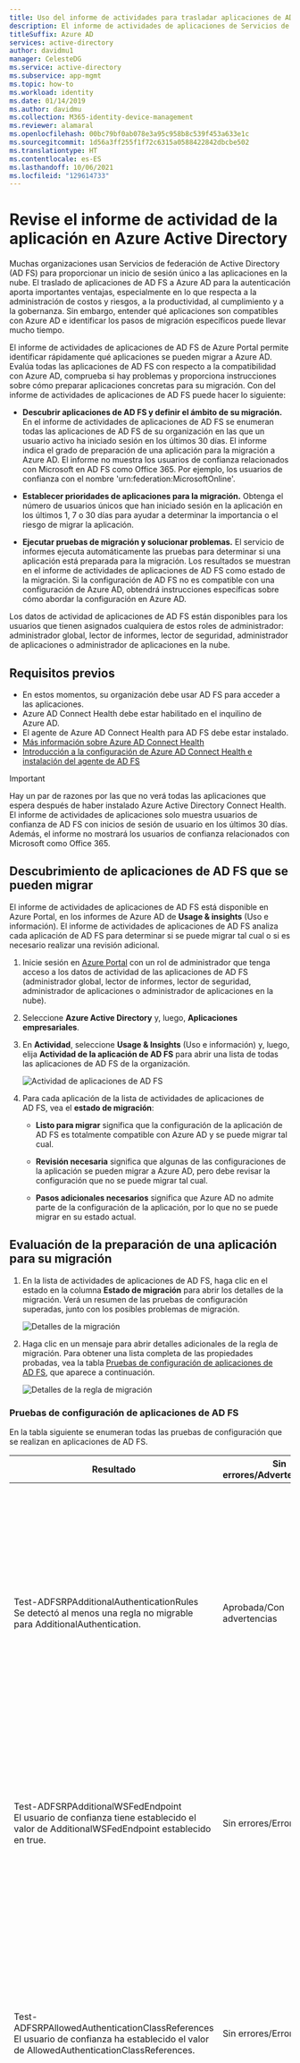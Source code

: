 ```yaml
---
title: Uso del informe de actividades para trasladar aplicaciones de AD FS a Azure Active Directory
description: El informe de actividades de aplicaciones de Servicios de federación de Active Directory (AD FS) permite migrar rápidamente aplicaciones de AD FS a Azure Active Directory (Azure AD). Esta herramienta de migración para AD FS identifica la compatibilidad con Azure AD y proporciona instrucciones de migración.
titleSuffix: Azure AD
services: active-directory
author: davidmu1
manager: CelesteDG
ms.service: active-directory
ms.subservice: app-mgmt
ms.topic: how-to
ms.workload: identity
ms.date: 01/14/2019
ms.author: davidmu
ms.collection: M365-identity-device-management
ms.reviewer: alamaral
ms.openlocfilehash: 00bc79bf0ab078e3a95c958b8c539f453a633e1c
ms.sourcegitcommit: 1d56a3ff255f1f72c6315a0588422842dbcbe502
ms.translationtype: HT
ms.contentlocale: es-ES
ms.lasthandoff: 10/06/2021
ms.locfileid: "129614733"
---
```

# <a name="review-the-application-activity-report-in-azure-active-directory"></a>Revise el informe de actividad de la aplicación en Azure Active Directory

Muchas organizaciones usan Servicios de federación de Active Directory (AD FS) para proporcionar un inicio de sesión único a las aplicaciones en la nube. El traslado de aplicaciones de AD FS a Azure AD para la autenticación aporta importantes ventajas, especialmente en lo que respecta a la administración de costos y riesgos, a la productividad, al cumplimiento y a la gobernanza. Sin embargo, entender qué aplicaciones son compatibles con Azure AD e identificar los pasos de migración específicos puede llevar mucho tiempo.

El informe de actividades de aplicaciones de AD FS de Azure Portal permite identificar rápidamente qué aplicaciones se pueden migrar a Azure AD. Evalúa todas las aplicaciones de AD FS con respecto a la compatibilidad con Azure AD, comprueba si hay problemas y proporciona instrucciones sobre cómo preparar aplicaciones concretas para su migración. Con del informe de actividades de aplicaciones de AD FS puede hacer lo siguiente:

* **Descubrir aplicaciones de AD FS y definir el ámbito de su migración.** En el informe de actividades de aplicaciones de AD FS se enumeran todas las aplicaciones de AD FS de su organización en las que un usuario activo ha iniciado sesión en los últimos 30 días. El informe indica el grado de preparación de una aplicación para la migración a Azure AD. El informe no muestra los usuarios de confianza relacionados con Microsoft en AD FS como Office 365. Por ejemplo, los usuarios de confianza con el nombre 'urn:federation:MicrosoftOnline'.

* **Establecer prioridades de aplicaciones para la migración.** Obtenga el número de usuarios únicos que han iniciado sesión en la aplicación en los últimos 1, 7 o 30 días para ayudar a determinar la importancia o el riesgo de migrar la aplicación.
* **Ejecutar pruebas de migración y solucionar problemas.** El servicio de informes ejecuta automáticamente las pruebas para determinar si una aplicación está preparada para la migración. Los resultados se muestran en el informe de actividades de aplicaciones de AD FS como estado de la migración. Si la configuración de AD FS no es compatible con una configuración de Azure AD, obtendrá instrucciones específicas sobre cómo abordar la configuración en Azure AD.

Los datos de actividad de aplicaciones de AD FS están disponibles para los usuarios que tienen asignados cualquiera de estos roles de administrador: administrador global, lector de informes, lector de seguridad, administrador de aplicaciones o administrador de aplicaciones en la nube.

## <a name="prerequisites"></a>Requisitos previos

* En estos momentos, su organización debe usar AD FS para acceder a las aplicaciones.
* Azure AD Connect Health debe estar habilitado en el inquilino de Azure AD.
* El agente de Azure AD Connect Health para AD FS debe estar instalado.
* [Más información sobre Azure AD Connect Health](../hybrid/how-to-connect-health-adfs.md)
* [Introducción a la configuración de Azure AD Connect Health e instalación del agente de AD FS](../hybrid/how-to-connect-health-agent-install.md)

>[!IMPORTANT]
>Hay un par de razones por las que no verá todas las aplicaciones que espera después de haber instalado Azure Active Directory Connect Health. El informe de actividades de aplicaciones solo muestra usuarios de confianza de AD FS con inicios de sesión de usuario en los últimos 30 días. Además, el informe no mostrará los usuarios de confianza relacionados con Microsoft como Office 365.

## <a name="discover-ad-fs-applications-that-can-be-migrated"></a>Descubrimiento de aplicaciones de AD FS que se pueden migrar

El informe de actividades de aplicaciones de AD FS está disponible en Azure Portal, en los informes de Azure AD de **Usage & insights** (Uso e información). El informe de actividades de aplicaciones de AD FS analiza cada aplicación de AD FS para determinar si se puede migrar tal cual o si es necesario realizar una revisión adicional.

1. Inicie sesión en [Azure Portal](https://portal.azure.com) con un rol de administrador que tenga acceso a los datos de actividad de las aplicaciones de AD FS (administrador global, lector de informes, lector de seguridad, administrador de aplicaciones o administrador de aplicaciones en la nube).

2. Seleccione **Azure Active Directory** y, luego, **Aplicaciones empresariales**.

3. En **Actividad**, seleccione **Usage & Insights** (Uso e información) y, luego, elija **Actividad de la aplicación de AD FS** para abrir una lista de todas las aplicaciones de AD FS de la organización.

   ![Actividad de aplicaciones de AD FS](media/migrate-adfs-application-activity/adfs-application-activity.png)

4. Para cada aplicación de la lista de actividades de aplicaciones de AD FS, vea el **estado de migración**:

   * **Listo para migrar** significa que la configuración de la aplicación de AD FS es totalmente compatible con Azure AD y se puede migrar tal cual.

   * **Revisión necesaria** significa que algunas de las configuraciones de la aplicación se pueden migrar a Azure AD, pero debe revisar la configuración que no se puede migrar tal cual.

   * **Pasos adicionales necesarios** significa que Azure AD no admite parte de la configuración de la aplicación, por lo que no se puede migrar en su estado actual.

## <a name="evaluate-the-readiness-of-an-application-for-migration"></a>Evaluación de la preparación de una aplicación para su migración

1. En la lista de actividades de aplicaciones de AD FS, haga clic en el estado en la columna **Estado de migración** para abrir los detalles de la migración. Verá un resumen de las pruebas de configuración superadas, junto con los posibles problemas de migración.

   ![Detalles de la migración](media/migrate-adfs-application-activity/migration-details.png)

2. Haga clic en un mensaje para abrir detalles adicionales de la regla de migración. Para obtener una lista completa de las propiedades probadas, vea la tabla [Pruebas de configuración de aplicaciones de AD FS](#ad-fs-application-configuration-tests), que aparece a continuación.

   ![Detalles de la regla de migración](media/migrate-adfs-application-activity/migration-rule-details.png)

### <a name="ad-fs-application-configuration-tests"></a>Pruebas de configuración de aplicaciones de AD FS

En la tabla siguiente se enumeran todas las pruebas de configuración que se realizan en aplicaciones de AD FS.

|Resultado  |Sin errores/Advertencia/Error  |Descripción  |
|---------|---------|---------|
|Test-ADFSRPAdditionalAuthenticationRules <br> Se detectó al menos una regla no migrable para AdditionalAuthentication.       | Aprobada/Con advertencias          | El usuario de confianza tiene reglas para solicitar Multi-Factor Authentication (MFA). Para desplazarse a Azure AD, traduzca dichas reglas en directivas de acceso condicional. Si usa una aplicación local de MFA, se recomienda que se traslade a Azure AD MFA. [Obtenga más información sobre el acceso condicional](../authentication/concept-mfa-howitworks.md).        |
|Test-ADFSRPAdditionalWSFedEndpoint <br> El usuario de confianza tiene establecido el valor de AdditionalWSFedEndpoint establecido en true.       | Sin errores/Error          | El usuario de confianza de AD FS permite varios puntos de conexión de aserción de WS-FED. Actualmente, Azure AD solo admite una. Si tiene un escenario en el que este resultado bloquea la migración, [háganoslo saber](https://feedback.azure.com/forums/169401-azure-active-directory/suggestions/38695621-allow-multiple-ws-fed-assertion-endpoints).     |
|Test-ADFSRPAllowedAuthenticationClassReferences <br> El usuario de confianza ha establecido el valor de AllowedAuthenticationClassReferences.       | Sin errores/Error          | Este valor de AD FS permite especificar si la aplicación se configura para permitir solo determinados tipos de autenticación. Se recomienda usar acceso condicional para lograr esta funcionalidad.  Si tiene un escenario en el que este resultado bloquea la migración, [háganoslo saber](https://feedback.azure.com/forums/169401-azure-active-directory/suggestions/38695672-allow-in-azure-ad-to-specify-certain-authentication).  [Obtenga más información sobre el acceso condicional](../authentication/concept-mfa-howitworks.md).          |
|Test-ADFSRPAlwaysRequireAuthentication <br> AlwaysRequireAuthenticationCheckResult      | Sin errores/Error          | Este valor de AD FS permite especificar si la aplicación se configura para omitir las cookies de SSO y **solicitar siempre la autenticación**. En Azure AD, puede administrar la sesión de autenticación mediante directivas de acceso condicional para lograr un comportamiento similar. [Obtenga más información sobre cómo configurar la sesión de autenticación con acceso condicional](../conditional-access/howto-conditional-access-session-lifetime.md).          |
|Test-ADFSRPAutoUpdateEnabled <br> El usuario de confianza tiene el valor de AutoUpdateEnabled en true.       | Aprobada/Con advertencias          | Este valor de AD FS permite especificar si AD FS se configura para actualizar automáticamente la aplicación en función de los cambios en los metadatos de federación. Azure AD no admite esta configuración actualmente, pero no debería impedir la migración de la aplicación a Azure AD.           |
|Test-ADFSRPClaimsProviderName <br> El usuario de confianza tiene varios parámetros ClaimsProviders habilitados.       | Sin errores/Error          | Este valor de AD FS llama a los proveedores de identidades de los que el usuario de confianza acepta notificaciones. En Azure AD, puede habilitar la colaboración externa con Azure AD B2B. [Obtenga más información sobre Azure AD B2B](../external-identities/what-is-b2b.md).          |
|Test-ADFSRPDelegationAuthorizationRules      | Sin errores/Error          | La aplicación tiene definidas reglas de autorización de delegación personalizadas. Se trata de un concepto de WS-Trust que Azure AD admite mediante protocolos de autenticación modernos, como OpenID Connect y OAuth 2.0. [Obtenga más información sobre la plataforma de identidad de Microsoft](../develop/v2-protocols-oidc.md).          |
|Test-ADFSRPImpersonationAuthorizationRules       | Aprobada/Con advertencias          | La aplicación tiene definidas reglas de autorización de suplantación personalizadas. Se trata de un concepto de WS-Trust que Azure AD admite mediante protocolos de autenticación modernos, como OpenID Connect y OAuth 2.0. [Obtenga más información sobre la plataforma de identidad de Microsoft](../develop/v2-protocols-oidc.md).          |
|Test-ADFSRPIssuanceAuthorizationRules <br> Se detectó al menos una regla no migrable para IssuanceAuthorization.       | Aprobada/Con advertencias          | La aplicación tiene reglas de autorización de emisión personalizadas definidas en AD FS. Azure AD admite esta funcionalidad con el acceso condicional de Azure AD. [Más información sobre el acceso condicional](../conditional-access/overview.md) <br> También puede restringir el acceso a la aplicación por usuario o grupos asignados a la aplicación. [Obtenga más información sobre cómo asignar usuarios y grupos para acceder a las aplicaciones](./assign-user-or-group-access-portal.md).            |
|Test-ADFSRPIssuanceTransformRules <br> Se detectó al menos una regla no migrable para IssuanceTransform.       | Aprobada/Con advertencias          | La aplicación tiene reglas de autorización de transformación personalizadas definidas en AD FS. Azure AD admite la personalización de las notificaciones emitidas en el token. Para obtener más información, consulte [Personalización de las notificaciones emitidas en el token SAML para aplicaciones empresariales](../develop/active-directory-saml-claims-customization.md).           |
|Test-ADFSRPMonitoringEnabled <br> El usuario de confianza tiene el valor de MonitoringEnabled establecido en true.       | Aprobada/Con advertencias          | Este valor de AD FS permite especificar si AD FS se configura para actualizar automáticamente la aplicación en función de los cambios en los metadatos de federación. Azure AD no admite esta configuración actualmente, pero no debería impedir la migración de la aplicación a Azure AD.           |
|Test-ADFSRPNotBeforeSkew <br> NotBeforeSkewCheckResult      | Aprobada/Con advertencias          | AD FS permite un desfase horario basado en las horas de NotBefore y NotOnOrAfter del token de SAML. Azure AD controla esto automáticamente de forma predeterminada.          |
|Test-ADFSRPRequestMFAFromClaimsProviders <br> El usuario de confianza tiene el valor de RequestMFAFromClaimsProviders establecido en true.       | Aprobada/Con advertencias          | Este valor de AD FS determina el comportamiento de MFA cuando el usuario procede de un proveedor de notificaciones diferente. En Azure AD, puede habilitar la colaboración externa con Azure AD B2B. Luego, puede aplicar directivas de acceso condicional para proteger el acceso de invitado. Obtenga más información sobre [Azure AD B2B](../external-identities/what-is-b2b.md) y [Acceso condicional](../conditional-access/overview.md).          |
|Test-ADFSRPSignedSamlRequestsRequired <br> El usuario de confianza tiene el valor de SignedSamlRequestsRequired establecido en true.       | Sin errores/Error          | La aplicación se configura en AD FS para comprobar la firma de la solicitud SAML. Azure AD acepta una solicitud SAML firmada, pero no comprobará la firma. Azure AD tiene distintos métodos para protegerse frente a llamadas malintencionadas. Por ejemplo, Azure AD usa las direcciones URL de respuesta configuradas en la aplicación para validar la solicitud SAML. Azure AD solo enviará un token a las direcciones URL de respuesta configuradas para la aplicación. Si tiene un escenario en el que este resultado bloquea la migración, [háganoslo saber](https://feedback.azure.com/forums/169401-azure-active-directory/suggestions/13394589-saml-signature).          |
|Test-ADFSRPTokenLifetime <br> TokenLifetimeCheckResult        | Aprobada/Con advertencias         | La aplicación está configurada para una duración de token personalizada. El valor predeterminado de AD FS es de una hora. Azure AD admite esta funcionalidad mediante el acceso condicional. Para obtener más información, consulte [Configuración de la administración de las sesiones de autenticación con el acceso condicional](../conditional-access/howto-conditional-access-session-lifetime.md).          |
|El usuario de confianza está configurado para cifrar notificaciones. Esta configuración es compatible con Azure AD.       | Pass (pasado)          | Con Azure AD puede cifrar el token enviado a la aplicación. Para obtener más información, consulte [Configuración del cifrado de tokens SAML de Azure AD](./howto-saml-token-encryption.md).          |
|EncryptedNameIdRequiredCheckResult      | Sin errores/Error          | La aplicación está configurada para cifrar la notificación nameID en el token SAML. Con Azure AD, puede cifrar todo el token enviado a la aplicación. Todavía no se admite el cifrado de notificaciones específicas. Para obtener más información, consulte [Configuración del cifrado de tokens SAML de Azure AD](./howto-saml-token-encryption.md).         |

## <a name="check-the-results-of-claim-rule-tests"></a>Comprobación de los resultados de las pruebas de reglas de notificaciones

Si ha configurado una regla de notificaciones para la aplicación en AD FS, la experiencia proporcionará un análisis granular para todas las reglas de notificaciones. Verá qué reglas de notificaciones se pueden trasladar a Azure AD y cuáles deben revisarse con más detalle.

1. En la lista de actividades de aplicaciones de AD FS, haga clic en el estado en la columna **Estado de migración** para abrir los detalles de la migración. Verá un resumen de las pruebas de configuración superadas, junto con los posibles problemas de migración.

2. En la página **Detalles de la regla de migración**, expanda los resultados para mostrar los detalles de los posibles problemas de migración y obtener instrucciones adicionales. Para ver una lista detallada de todas las reglas de notificaciones probadas, consulte la tabla de abajo [Comprobación de los resultados de las pruebas de reglas de notificaciones](#check-the-results-of-claim-rule-tests) de abajo.

   En el ejemplo siguiente se muestran los detalles de la regla de migración para la regla de IssuanceTransform. Muestra las partes específicas de la notificación que deben revisarse y abordarse antes de poder migrar la aplicación a Azure AD.

   ![Instrucciones adicionales de regla de migración](media/migrate-adfs-application-activity/migration-rule-details-guidance.png)

### <a name="claim-rule-tests"></a>Pruebas de reglas de notificaciones

En la tabla siguiente se enumeran todas las pruebas de reglas de notificaciones que se realizan en aplicaciones de AD FS.

|Propiedad  |Descripción  |
|---------|---------|
|UNSUPPORTED_CONDITION_PARAMETER      | La instrucción de condición utiliza expresiones regulares para evaluar si la notificación coincide con un patrón determinado.  Para lograr una funcionalidad similar en Azure AD, puede usar la transformación predefinida como IfEmpty(), StartWith() o Contains(). Para obtener más información, consulte [Personalización de las notificaciones emitidas en el token SAML para aplicaciones empresariales](../develop/active-directory-saml-claims-customization.md).          |
|UNSUPPORTED_CONDITION_CLASS      | La instrucción de condición tiene varias condiciones que deben evaluarse antes de ejecutar la instrucción de emisión. Azure AD puede admitir esta funcionalidad con las funciones de transformación de la notificación, donde puede evaluar varios valores de notificaciones.  Para obtener más información, consulte [Personalización de las notificaciones emitidas en el token SAML para aplicaciones empresariales](../develop/active-directory-saml-claims-customization.md).          |
|UNSUPPORTED_RULE_TYPE      | No se pudo reconocer la regla de notificaciones. Para obtener más información sobre cómo configurar notificaciones en Azure AD, consulte [Personalización de las notificaciones emitidas en el token SAML para aplicaciones empresariales](../develop/active-directory-saml-claims-customization.md).          |
|CONDITION_MATCHES_UNSUPPORTED_ISSUER      | La instrucción de condición usa un emisor que no se admite en Azure AD. Actualmente, Azure AD no procesa las notificaciones de los almacenes que no sean de Active Directory o Azure AD. Si esto le impide migrar aplicaciones a Azure AD, [infórmenos](https://feedback.azure.com/forums/169401-azure-active-directory/suggestions/38695717-allow-to-source-user-attributes-from-external-dire).         |
|UNSUPPORTED_CONDITION_FUNCTION      | La instrucción de condición utiliza una función de agregado para emitir o agregar una única notificación sin tener en cuenta el número de coincidencias.  En Azure AD puede evaluar el atributo de un usuario para decidir qué valor utilizar para la notificación con funciones como IfEmpty(), StartWith() o Contains(). Para obtener más información, consulte [Personalización de las notificaciones emitidas en el token SAML para aplicaciones empresariales](../develop/active-directory-saml-claims-customization.md).          |
|RESTRICTED_CLAIM_ISSUED      | La instrucción de condición usa una notificación que está restringida en Azure AD. Es posible que pueda emitir una notificación restringida, pero no puede modificar su origen ni aplicar ninguna transformación. Para obtener más información, consulte [Personalice las notificaciones emitidas en tokens para una aplicación específica en Azure AD](../develop/active-directory-claims-mapping.md).          |
|EXTERNAL_ATTRIBUTE_STORE      | La instrucción de emisión usa un almacén de atributos que no es Active Directory. Actualmente, Azure AD no procesa las notificaciones de los almacenes que no sean de Active Directory o Azure AD. Si esto le impide migrar aplicaciones a Azure AD, [háganoslo saber](https://feedback.azure.com/forums/169401-azure-active-directory/suggestions/38695717-allow-to-source-user-attributes-from-external-dire).          |
|UNSUPPORTED_ISSUANCE_CLASS      | La instrucción de emisión usa AAD para agregar notificaciones al conjunto de notificaciones entrantes. En Azure AD esto puede configurarse como varias transformaciones de notificaciones.  Para obtener más información, consulte [Personalización de las notificaciones emitidas en el token SAML para aplicaciones empresariales](../develop/active-directory-claims-mapping.md).         |
|UNSUPPORTED_ISSUANCE_TRANSFORMATION      | La instrucción de emisión utiliza expresiones regulares para transformar el valor de la notificación que se va a emitir. Para lograr una funcionalidad similar en Azure AD, puede usar la transformación predefinida como Extract(), Trim() o ToLower. Para obtener más información, consulte [Personalización de las notificaciones emitidas en el token SAML para aplicaciones empresariales](../develop/active-directory-saml-claims-customization.md).          |

## <a name="troubleshooting"></a>Solución de problemas

### <a name="cant-see-all-my-ad-fs-applications-in-the-report"></a>No se pueden ver todas las aplicaciones de AD FS en el informe

 Si ha instalado Azure AD Connect Health, pero sigue viendo el aviso de instalación o no ve todas las aplicaciones de AD FS en el informe, puede que no tenga aplicaciones de AD FS activas o que las aplicaciones de AD FS sean aplicaciones de Microsoft.

 En el informe de actividades de aplicaciones de AD FS se enumeran todas las aplicaciones de AD FS de su organización en las que usuarios activos han iniciado sesión en los últimos 30 días. Además, el informe no muestra los usuarios de confianza relacionados con Microsoft en AD FS como Office 365. Por ejemplo, los usuarios de confianza con el nombre 'urn:federation:MicrosoftOnline', 'microsoftonline', 'microsoft:winhello:cert:prov:server' no se mostrarán en la lista.

## <a name="next-steps"></a>Pasos siguientes

* [Vídeo: Cómo usar el informe de actividades de AD FS para migrar una aplicación](https://www.youtube.com/watch?v=OThlTA239lU)
* [Administración de aplicaciones con Azure Active Directory](what-is-application-management.md)
* [Administración del acceso a aplicaciones](what-is-access-management.md)
* [Federación de Azure AD Connect](../hybrid/how-to-connect-fed-whatis.md)
